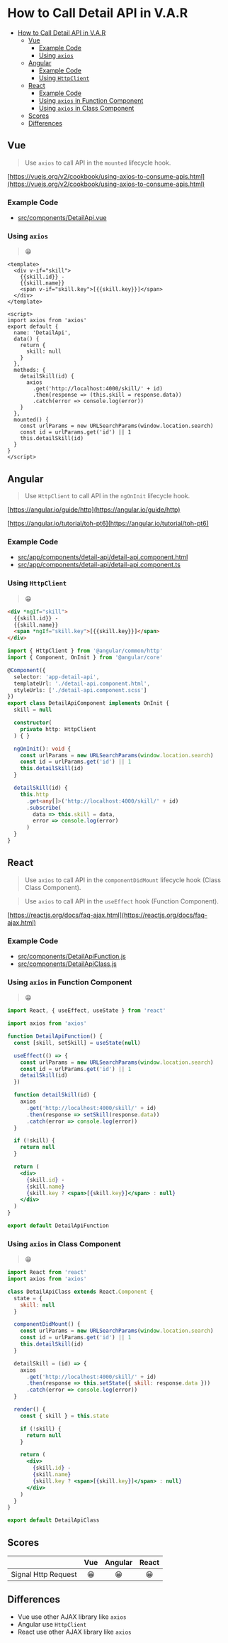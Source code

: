 # How to Call Detail API in V.A.R

- [How to Call Detail API in V.A.R](#how-to-call-detail-api-in-var)
  - [Vue](#vue)
    - [Example Code](#example-code)
    - [Using `axios`](#using-axios)
  - [Angular](#angular)
    - [Example Code](#example-code-1)
    - [Using `HttpClient`](#using-httpclient)
  - [React](#react)
    - [Example Code](#example-code-2)
    - [Using `axios` in Function Component](#using-axios-in-function-component)
    - [Using `axios` in Class Component](#using-axios-in-class-component)
  - [Scores](#scores)
  - [Differences](#differences)

## Vue

> Use `axios` to call API in the `mounted` lifecycle hook.

[https://vuejs.org/v2/cookbook/using-axios-to-consume-apis.html](https://vuejs.org/v2/cookbook/using-axios-to-consume-apis.html)

### Example Code
- [src/components/DetailApi.vue](../../examples/var-vue/src/components/DetailApi.vue)

### Using `axios`
> 😁

```vue
<template>
  <div v-if="skill">
    {{skill.id}} -
    {{skill.name}}
    <span v-if="skill.key">[{{skill.key}}]</span>
  </div>
</template>

<script>
import axios from 'axios'
export default {
  name: 'DetailApi',
  data() {
    return {
      skill: null
    }
  },
  methods: {
    detailSkill(id) {
      axios
        .get('http://localhost:4000/skill/' + id)
        .then(response => (this.skill = response.data))
        .catch(error => console.log(error))
    }
  },
  mounted() {
    const urlParams = new URLSearchParams(window.location.search)
    const id = urlParams.get('id') || 1
    this.detailSkill(id)
  }
}
</script>
```

## Angular

> Use `HttpClient` to call API in the `ngOnInit` lifecycle hook.

[https://angular.io/guide/http](https://angular.io/guide/http)

[https://angular.io/tutorial/toh-pt6](https://angular.io/tutorial/toh-pt6)

### Example Code
- [src/app/components/detail-api/detail-api.component.html](../../examples/var-angular/src/app/components/detail-api/detail-api.component.html)
- [src/app/components/detail-api/detail-api.component.ts](../../examples/var-angular/src/app/components/detail-api/detail-api.component.ts)

### Using `HttpClient`
> 😁

```html
<div *ngIf="skill">
  {{skill.id}} -
  {{skill.name}}
  <span *ngIf="skill.key">[{{skill.key}}]</span>
</div>
```

```ts
import { HttpClient } from '@angular/common/http'
import { Component, OnInit } from '@angular/core'

@Component({
  selector: 'app-detail-api',
  templateUrl: './detail-api.component.html',
  styleUrls: ['./detail-api.component.scss']
})
export class DetailApiComponent implements OnInit {
  skill = null

  constructor(
    private http: HttpClient
  ) { }

  ngOnInit(): void {
    const urlParams = new URLSearchParams(window.location.search)
    const id = urlParams.get('id') || 1
    this.detailSkill(id)
  }

  detailSkill(id) {
    this.http
      .get<any[]>('http://localhost:4000/skill/' + id)
      .subscribe(
        data => this.skill = data,
        error => console.log(error)
      )
  }
}
```

## React

> Use `axios` to call API in the `componentDidMount` lifecycle hook (Class Class Component).

> Use `axios` to call API in the `useEffect` hook (Function Component).

[https://reactjs.org/docs/faq-ajax.html](https://reactjs.org/docs/faq-ajax.html)

### Example Code
- [src/components/DetailApiFunction.js](../../examples/var-react/src/components/DetailApiFunction.js)
- [src/components/DetailApiClass.js](../../examples/var-react/src/components/DetailApiClass.js)

### Using `axios` in Function Component
> 😁

```jsx
import React, { useEffect, useState } from 'react'

import axios from 'axios'

function DetailApiFunction() {
  const [skill, setSkill] = useState(null)

  useEffect(() => {
    const urlParams = new URLSearchParams(window.location.search)
    const id = urlParams.get('id') || 1
    detailSkill(id)
  })

  function detailSkill(id) {
    axios
      .get('http://localhost:4000/skill/' + id)
      .then(response => setSkill(response.data))
      .catch(error => console.log(error))
  }

  if (!skill) {
    return null
  }

  return (
    <div>
      {skill.id} -
      {skill.name}
      {skill.key ? <span>[{skill.key}]</span> : null}
    </div>
  )
}

export default DetailApiFunction
```

### Using `axios` in Class Component
> 😁

```jsx
import React from 'react'
import axios from 'axios'

class DetailApiClass extends React.Component {
  state = {
    skill: null
  }

  componentDidMount() {
    const urlParams = new URLSearchParams(window.location.search)
    const id = urlParams.get('id') || 1
    this.detailSkill(id)
  }

  detailSkill = (id) => {
    axios
      .get('http://localhost:4000/skill/' + id)
      .then(response => this.setState({ skill: response.data }))
      .catch(error => console.log(error))
  }

  render() {
    const { skill } = this.state

    if (!skill) {
      return null
    }

    return (
      <div>
        {skill.id} -
        {skill.name}
        {skill.key ? <span>[{skill.key}]</span> : null}
      </div>
    )
  }
}

export default DetailApiClass
```

## Scores
|                     |  Vue  | Angular | React |
| :------------------ | :---: | :-----: | :---: |
| Signal Http Request |  😁   |   😁    |  😁   |

## Differences
- Vue use other AJAX library like `axios`
- Angular use `HttpClient`
- React use other AJAX library like `axios`
